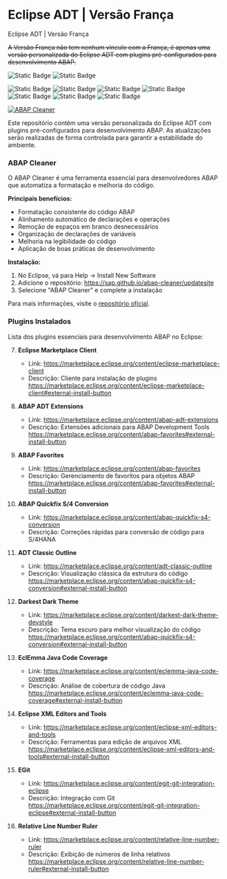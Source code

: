 # Eclipse ADT | Versão França
Eclipse ADT | Versão França

~~A Versão França não tem nenhum vínculo com a França, é apenas uma versão personalizada do Eclipse ADT com plugins pré-configurados para desenvolvimento ABAP.~~

![Static Badge](https://img.shields.io/badge/eclipse-4.35.0-2C2255?logo=eclipse&logoColor=white)
![Static Badge](https://img.shields.io/badge/eclipse%20adt-4.35.0-2C2255?logo=eclipse&logoColor=white)

![Static Badge](https://img.shields.io/badge/development-abap-blue)
![Static Badge](https://img.shields.io/badge/SAP-0FAAFF?logo=sap&logoColor=white)
![Static Badge](https://img.shields.io/badge/ABAP-0FAAFF?logo=sap&logoColor=white)
![Static Badge](https://img.shields.io/badge/Eclipse_ADT-2C2255?logo=eclipse&logoColor=white)
![Static Badge](https://img.shields.io/badge/BTP-0FAAFF?logo=sap&logoColor=white)
![Static Badge](https://img.shields.io/badge/Cloud-0089D6?logo=sap&logoColor=white)
![Static Badge](https://img.shields.io/badge/SAP_DevOps-FF4081?logo=sap&logoColor=white)
<!-- ![GitHub commit activity](https://img.shields.io/github/commit-activity/t/edmilson-nascimento/eclipse-franca) -->
<!-- ![GitHub commit activity (branch)](https://img.shields.io/github/commit-activity/t/edmilson-nascimento/Eclipse-Franca) -->

[![ABAP Cleaner](https://img.shields.io/github/stars/SAP/abap-cleaner?label=ABAP%20Cleaner&style=social)](https://github.com/SAP/abap-cleaner)

Este repositório contém uma versão personalizada do Eclipse ADT com plugins pré-configurados para desenvolvimento ABAP. As atualizações serão realizadas de forma controlada para garantir a estabilidade do ambiente.

### ABAP Cleaner

O ABAP Cleaner é uma ferramenta essencial para desenvolvedores ABAP que automatiza a formatação e melhoria do código. 

**Principais benefícios:**
- Formatação consistente do código ABAP
- Alinhamento automático de declarações e operações
- Remoção de espaços em branco desnecessários
- Organização de declarações de variáveis
- Melhoria na legibilidade do código
- Aplicação de boas práticas de desenvolvimento

**Instalação:**
1. No Eclipse, vá para Help → Install New Software
2. Adicione o repositório: https://sap.github.io/abap-cleaner/updatesite
3. Selecione "ABAP Cleaner" e complete a instalação

Para mais informações, visite o [repositório oficial](https://github.com/SAP/abap-cleaner).

### Plugins Instalados

Lista dos plugins essenciais para desenvolvimento ABAP no Eclipse:

7. **Eclipse Marketplace Client**
   - Link: https://marketplace.eclipse.org/content/eclipse-marketplace-client
   - Descrição: Cliente para instalação de plugins
   https://marketplace.eclipse.org/content/eclipse-marketplace-client#external-install-button

1. **ABAP ADT Extensions**
   - Link: https://marketplace.eclipse.org/content/abap-adt-extensions
   - Descrição: Extensões adicionais para ABAP Development Tools
   https://marketplace.eclipse.org/content/abap-favorites#external-install-button

2. **ABAP Favorites**
   - Link: https://marketplace.eclipse.org/content/abap-favorites
   - Descrição: Gerenciamento de favoritos para objetos ABAP
   https://marketplace.eclipse.org/content/abap-favorites#external-install-button

3. **ABAP Quickfix S/4 Conversion**
   - Link: https://marketplace.eclipse.org/content/abap-quickfix-s4-conversion
   - Descrição: Correções rápidas para conversão de código para S/4HANA

4. **ADT Classic Outline**
   - Link: https://marketplace.eclipse.org/content/adt-classic-outline
   - Descrição: Visualização clássica da estrutura do código
   https://marketplace.eclipse.org/content/abap-quickfix-s4-conversion#external-install-button

5. **Darkest Dark Theme**
   - Link: https://marketplace.eclipse.org/content/darkest-dark-theme-devstyle
   - Descrição: Tema escuro para melhor visualização do código
https://marketplace.eclipse.org/content/abap-quickfix-s4-conversion#external-install-button

6. **EclEmma Java Code Coverage**
   - Link: https://marketplace.eclipse.org/content/eclemma-java-code-coverage
   - Descrição: Análise de cobertura de código Java
   https://marketplace.eclipse.org/content/eclemma-java-code-coverage#external-install-button

8. **Eclipse XML Editors and Tools**
   - Link: https://marketplace.eclipse.org/content/eclipse-xml-editors-and-tools
   - Descrição: Ferramentas para edição de arquivos XML
   https://marketplace.eclipse.org/content/eclipse-xml-editors-and-tools#external-install-button

9. **EGit**
   - Link: https://marketplace.eclipse.org/content/egit-git-integration-eclipse
   - Descrição: Integração com Git
   https://marketplace.eclipse.org/content/egit-git-integration-eclipse#external-install-button

10. **Relative Line Number Ruler**
    - Link: https://marketplace.eclipse.org/content/relative-line-number-ruler
    - Descrição: Exibição de números de linha relativos
    https://marketplace.eclipse.org/content/relative-line-number-ruler#external-install-button